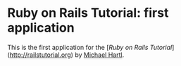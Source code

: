 # Ruby on Rails Tutorial: first application

This is the first application for the [*Ruby on Rails Tutorial*]
(http://railstutorial.org) by [Michael Hartl](http://michaelhartl.com).
